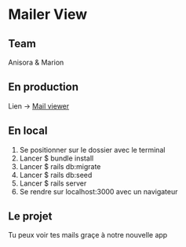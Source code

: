 # Mailer View

## Team

Anisora & Marion

## En production
Lien -> [Mail viewer](https://emailviewerthp18.herokuapp.com/)<br />

## En local
1. Se positionner sur le dossier avec le terminal
2. Lancer $ bundle install
3. Lancer $ rails db:migrate
4. Lancer $ rails db:seed
5. Lancer $ rails server
6. Se rendre sur localhost:3000 avec un navigateur

## Le projet
Tu peux voir tes mails graçe à notre nouvelle app

